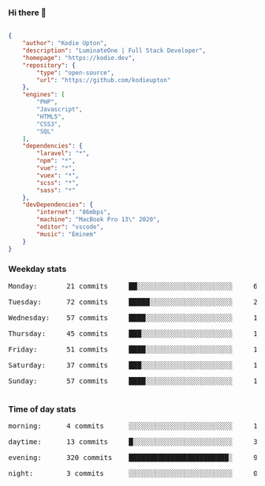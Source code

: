 ### Hi there 👋

```json

{
    "author": "Kodie Upton",
    "description": "LuminateOne | Full Stack Developer",
    "homepage": "https://kodie.dev",
    "repository": {
        "type": "open-source",
        "url": "https://github.com/kodieupton"
    },
    "engines": [
        "PHP",
        "Javascript",
        "HTML5",
        "CSS3",
        "SQL"
    ],
    "dependencies": {
        "laravel": "*",
        "npm": "*",
        "vue": "*",
        "vuex": "*",
        "scss": "*",
        "sass": "*"
    },
    "devDependencies": {
        "internet": "86mbps",
        "machine": "MacBook Pro 13\" 2020",
        "editor": "vscode",
        "music": "Eminem"
    }
}

```

<!-- GITHUB STATS START -->
### Weekday stats
<pre>Monday:       21 commits     ██░░░░░░░░░░░░░░░░░░░░░░░     6.18%

Tuesday:      72 commits     █████░░░░░░░░░░░░░░░░░░░░     21.18%

Wednesday:    57 commits     ████░░░░░░░░░░░░░░░░░░░░░     16.76%

Thursday:     45 commits     ███░░░░░░░░░░░░░░░░░░░░░░     13.24%

Friday:       51 commits     ████░░░░░░░░░░░░░░░░░░░░░     15.00%

Saturday:     37 commits     ███░░░░░░░░░░░░░░░░░░░░░░     10.88%

Sunday:       57 commits     ████░░░░░░░░░░░░░░░░░░░░░     16.76%

</pre>


 ### Time of day stats
<pre>morning:      4 commits      ░░░░░░░░░░░░░░░░░░░░░░░░░     1.18%

daytime:      13 commits     █░░░░░░░░░░░░░░░░░░░░░░░░     3.82%

evening:      320 commits    ████████████████████████░     94.12%

night:        3 commits      ░░░░░░░░░░░░░░░░░░░░░░░░░     0.88%

</pre><!-- GITHUB STATS END -->
